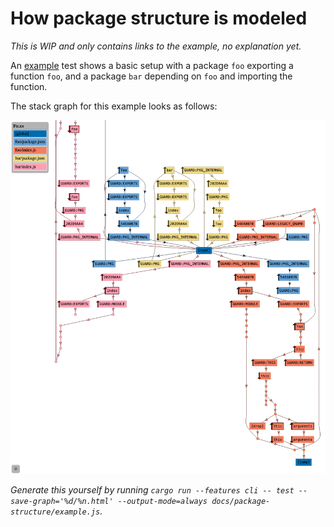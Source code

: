 # How package structure is modeled

_This is WIP and only contains links to the example, no explanation yet._

An [example](package-structure/example.js) test shows a basic setup with a package `foo` exporting a function `foo`, and a package `bar` depending on `foo` and importing the function.

The stack graph for this example looks as follows:

![stack graph for example](package-structure/example.png)

_Generate this yourself by running `cargo run --features cli -- test --save-graph='%d/%n.html' --output-mode=always docs/package-structure/example.js`._
